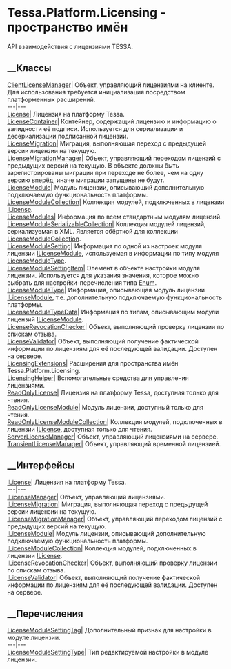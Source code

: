 # Tessa.Platform.Licensing - пространство имён
API взаимодействия с лицензиями TESSA.
##  __Классы
[ClientLicenseManager](T_Tessa_Platform_Licensing_ClientLicenseManager.htm)|
Объект, управляющий лицензиями на клиенте. Для использования требуется
инициализация посредством платформенных расширений.  
---|---  
[License](T_Tessa_Platform_Licensing_License.htm)|  Лицензия на платформу
Tessa.  
[LicenseContainer](T_Tessa_Platform_Licensing_LicenseContainer.htm)|
Контейнер, содержащий лицензию и информацию о валидности её подписи.
Используется для сериализации и десериализации подписанной лицензии.  
[LicenseMigration](T_Tessa_Platform_Licensing_LicenseMigration.htm)|
Миграция, выполняющая переход с предыдущей версии лицензии на текущую.  
[LicenseMigrationManager](T_Tessa_Platform_Licensing_LicenseMigrationManager.htm)|
Объект, управляющий переходом лицензий с предыдущих версий на текущую. В
объекте должны быть зарегистрированы миграции при переходе не более, чем на
одну версию вперёд, иначе миграции запущены не будут.  
[LicenseModule](T_Tessa_Platform_Licensing_LicenseModule.htm)|  Модуль
лицензии, описывающий дополнительную подключаемую функциональность платформы.  
[LicenseModuleCollection](T_Tessa_Platform_Licensing_LicenseModuleCollection.htm)|
Коллекция модулей, подключенных в лицензии
[ILicense](T_Tessa_Platform_Licensing_ILicense.htm).  
[LicenseModules](T_Tessa_Platform_Licensing_LicenseModules.htm)|  Информация
по всем стандартным модулям лицензий.  
[LicenseModuleSerializableCollection](T_Tessa_Platform_Licensing_LicenseModuleSerializableCollection.htm)|
Коллекция модулей лицензий, сериализуемая в XML. Является обёрткой для
коллекции
[LicenseModuleCollection](T_Tessa_Platform_Licensing_LicenseModuleCollection.htm).  
[LicenseModuleSetting](T_Tessa_Platform_Licensing_LicenseModuleSetting.htm)|
Информация по одной из настроек модуля лицензии
[ILicenseModule](T_Tessa_Platform_Licensing_ILicenseModule.htm), используемая
в информации по типу модуля
[LicenseModuleType](T_Tessa_Platform_Licensing_LicenseModuleType.htm).  
[LicenseModuleSettingItem](T_Tessa_Platform_Licensing_LicenseModuleSettingItem.htm)|
Элемент в объекте настройки модуля лицензии. Используется для указания
значения, которое можно выбрать для настройки-перечисления типа
[Enum](T_Tessa_Platform_Licensing_LicenseModuleSettingType.htm).  
[LicenseModuleType](T_Tessa_Platform_Licensing_LicenseModuleType.htm)|
Информация, описывающая модуль лицензии
[ILicenseModule](T_Tessa_Platform_Licensing_ILicenseModule.htm), т.е.
дополнительную подключаемую функциональность платформы.  
[LicenseModuleTypeData](T_Tessa_Platform_Licensing_LicenseModuleTypeData.htm)|
Информация по типам, описывающим модули лицензий
[ILicenseModule](T_Tessa_Platform_Licensing_ILicenseModule.htm).  
[LicenseRevocationChecker](T_Tessa_Platform_Licensing_LicenseRevocationChecker.htm)|
Объект, выполняющий проверку лицензии по спискам отзыва.  
[LicenseValidator](T_Tessa_Platform_Licensing_LicenseValidator.htm)|  Объект,
выполняющий получение фактической информации по лицензиям для её последующей
валидации. Доступен на сервере.  
[LicensingExtensions](T_Tessa_Platform_Licensing_LicensingExtensions.htm)|
Расширения для пространства имён Tessa.Platform.Licensing.  
[LicensingHelper](T_Tessa_Platform_Licensing_LicensingHelper.htm)|
Вспомогательные средства для управления лицензиями.  
[ReadOnlyLicense](T_Tessa_Platform_Licensing_ReadOnlyLicense.htm)|  Лицензия
на платформу Tessa, доступная только для чтения.  
[ReadOnlyLicenseModule](T_Tessa_Platform_Licensing_ReadOnlyLicenseModule.htm)|
Модуль лицензии, доступный только для чтения.  
[ReadOnlyLicenseModuleCollection](T_Tessa_Platform_Licensing_ReadOnlyLicenseModuleCollection.htm)|
Коллекция модулей, подключенных в лицензии
[ILicense](T_Tessa_Platform_Licensing_ILicense.htm), доступная только для
чтения.  
[ServerLicenseManager](T_Tessa_Platform_Licensing_ServerLicenseManager.htm)|
Объект, управляющий лицензиями на сервере.  
[TransientLicenseManager](T_Tessa_Platform_Licensing_TransientLicenseManager.htm)|
Объект, управляющий временной лицензией.  
## __Интерфейсы
[ILicense](T_Tessa_Platform_Licensing_ILicense.htm)|  Лицензия на платформу
Tessa.  
---|---  
[ILicenseManager](T_Tessa_Platform_Licensing_ILicenseManager.htm)|  Объект,
управляющий лицензиями.  
[ILicenseMigration](T_Tessa_Platform_Licensing_ILicenseMigration.htm)|
Миграция, выполняющая переход с предыдущей версии лицензии на текущую.  
[ILicenseMigrationManager](T_Tessa_Platform_Licensing_ILicenseMigrationManager.htm)|
Объект, управляющий переходом лицензий с предыдущих версий на текущую.  
[ILicenseModule](T_Tessa_Platform_Licensing_ILicenseModule.htm)|  Модуль
лицензии, описывающий дополнительную подключаемую функциональность платформы.  
[ILicenseModuleCollection](T_Tessa_Platform_Licensing_ILicenseModuleCollection.htm)|
Коллекция модулей, подключенных в лицензии
[ILicense](T_Tessa_Platform_Licensing_ILicense.htm).  
[ILicenseRevocationChecker](T_Tessa_Platform_Licensing_ILicenseRevocationChecker.htm)|
Объект, выполняющий проверку лицензии по спискам отзыва.  
[ILicenseValidator](T_Tessa_Platform_Licensing_ILicenseValidator.htm)|
Объект, выполняющий получение фактической информации по лицензиям для её
последующей валидации. Доступен на сервере.  
## __Перечисления
[LicenseModuleSettingTag](T_Tessa_Platform_Licensing_LicenseModuleSettingTag.htm)|
Дополнительный признак для настройки в модуле лицензии.  
---|---  
[LicenseModuleSettingType](T_Tessa_Platform_Licensing_LicenseModuleSettingType.htm)|
Тип редактируемой настройки в модуле лицензии.
